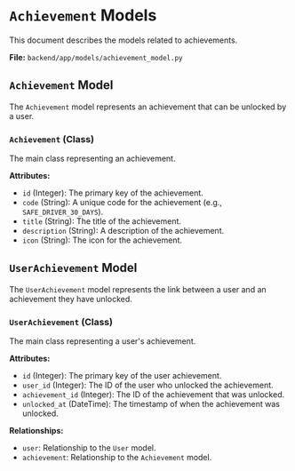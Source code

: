 # `Achievement` Models

This document describes the models related to achievements.

**File:** `backend/app/models/achievement_model.py`

## `Achievement` Model

The `Achievement` model represents an achievement that can be unlocked by a user.

### `Achievement` (Class)

The main class representing an achievement.

**Attributes:**

*   `id` (Integer): The primary key of the achievement.
*   `code` (String): A unique code for the achievement (e.g., `SAFE_DRIVER_30_DAYS`).
*   `title` (String): The title of the achievement.
*   `description` (String): A description of the achievement.
*   `icon` (String): The icon for the achievement.

## `UserAchievement` Model

The `UserAchievement` model represents the link between a user and an achievement they have unlocked.

### `UserAchievement` (Class)

The main class representing a user's achievement.

**Attributes:**

*   `id` (Integer): The primary key of the user achievement.
*   `user_id` (Integer): The ID of the user who unlocked the achievement.
*   `achievement_id` (Integer): The ID of the achievement that was unlocked.
*   `unlocked_at` (DateTime): The timestamp of when the achievement was unlocked.

**Relationships:**

*   `user`: Relationship to the `User` model.
*   `achievement`: Relationship to the `Achievement` model.
